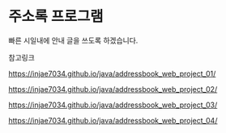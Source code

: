 # 주소록 프로그램

빠른 시일내에 안내 글을 쓰도록 하겠습니다.  

참고링크  

https://injae7034.github.io/java/addressbook_web_project_01/  

https://injae7034.github.io/java/addressbook_web_project_02/  

https://injae7034.github.io/java/addressbook_web_project_03/  

https://injae7034.github.io/java/addressbook_web_project_04/  
